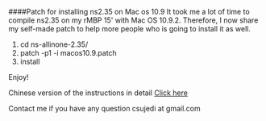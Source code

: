 ####Patch for installing ns2.35 on Mac os 10.9
It took me a lot of time to compile ns2.35 on my rMBP 15' with Mac OS 10.9.2. Therefore, I now share my self-made patch to help more people who is going to install it as well.

1. cd ns-allinone-2.35/
2. patch -p1 -i macos10.9.patch 
3. install

Enjoy!

Chinese version of the instructions in detail [Click here](http://csujedihy.github.io/2014/05/18/ns235formacos/)

Contact me if you have any question csujedi at gmail.com
